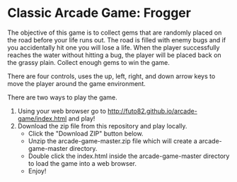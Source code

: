 Classic Arcade Game: Frogger
===============================
The objective of this game is to collect gems that are randomly placed on the road before your life runs out. The road is filled with enemy bugs and if you accidentally hit one you will lose a life.  When the player successfully reaches the water without hitting a bug, the player will be placed back on the grassy plain. Collect enough gems to win the game. 

There are four controls, uses the up, left, right, and down arrow keys to move the player around the game environment.

There are two ways to play the game.

1. Using your web browser go to http://futo82.github.io/arcade-game/index.html and play!
2. Download the zip file from this repository and play locally.
   - Click the "Download ZIP" button below.
   - Unzip the arcade-game-master.zip file which will create a arcade-game-master directory.
   - Double click the index.html inside the arcade-game-master directory to load the game into a web browser.
   - Enjoy!
